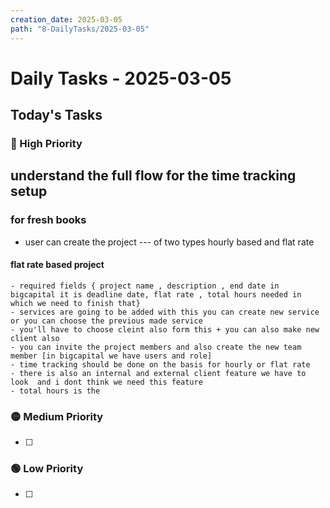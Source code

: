 ```yaml
---
creation_date: 2025-03-05
path: "8-DailyTasks/2025-03-05"
---
```

# Daily Tasks - 2025-03-05


## Today's Tasks
### 🔴 High Priority
## understand the full flow for the time tracking setup 
### for fresh books

- user can create the project --- of two types hourly based and flat rate
#### flat rate based project
	- required fields { project name , description , end date in bigcapital it is deadline date, flat rate , total hours needed in which we need to finish that}
	- services are going to be added with this you can create new service or you can choose the previous made service
	- you'll have to choose cleint also form this + you can also make new client also
	- you can invite the project members and also create the new team member [in bigcapital we have users and role]
	- time tracking should be done on the basis for hourly or flat rate
	- there is also an internal and external client feature we have to look  and i dont think we need this feature
	- total hours is the 

### 🟡 Medium Priority
- [ ] 

### 🟢 Low Priority
- [ ] 
